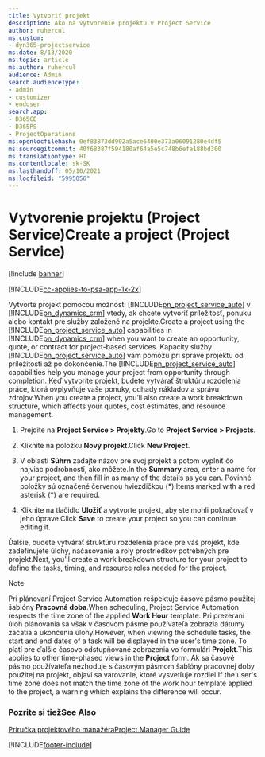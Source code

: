 ```yaml
---
title: Vytvoriť projekt
description: Ako na vytvorenie projektu v Project Service
author: ruhercul
ms.custom:
- dyn365-projectservice
ms.date: 8/13/2020
ms.topic: article
ms.author: ruhercul
audience: Admin
search.audienceType:
- admin
- customizer
- enduser
search.app:
- D365CE
- D365PS
- ProjectOperations
ms.openlocfilehash: 0ef83873dd902a5ace6400e373a06091280e4df5
ms.sourcegitcommit: 40f68387f594180af64a5e5c748b6efa188bd300
ms.translationtype: HT
ms.contentlocale: sk-SK
ms.lasthandoff: 05/10/2021
ms.locfileid: "5995056"
---
```

# <a name="create-a-project-project-service"></a><span data-ttu-id="315b1-103">Vytvorenie projektu (Project Service)</span><span class="sxs-lookup"><span data-stu-id="315b1-103">Create a project (Project Service)</span></span>

[!include [banner](../includes/psa-now-project-operations.md)]

[!INCLUDE[cc-applies-to-psa-app-1x-2x](../includes/cc-applies-to-psa-app-1x-2x.md)]

<span data-ttu-id="315b1-104">Vytvorte projekt pomocou možnosti [!INCLUDE[pn_project_service_auto](../includes/pn-project-service-auto.md)] v [!INCLUDE[pn_dynamics_crm](../includes/pn-dynamics-crm.md)] vtedy, ak chcete vytvoriť príležitosť, ponuku alebo kontakt pre služby založené na projekte.</span><span class="sxs-lookup"><span data-stu-id="315b1-104">Create a project using the [!INCLUDE[pn_project_service_auto](../includes/pn-project-service-auto.md)] capabilities in [!INCLUDE[pn_dynamics_crm](../includes/pn-dynamics-crm.md)] when you want to create an opportunity, quote, or contract for project-based services.</span></span> <span data-ttu-id="315b1-105">Kapacity služby [!INCLUDE[pn_project_service_auto](../includes/pn-project-service-auto.md)] vám pomôžu pri správe projektu od príležitosti až po dokončenie.</span><span class="sxs-lookup"><span data-stu-id="315b1-105">The [!INCLUDE[pn_project_service_auto](../includes/pn-project-service-auto.md)] capabilities help you manage your project from opportunity through completion.</span></span> <span data-ttu-id="315b1-106">Keď vytvoríte projekt, budete vytvárať štruktúru rozdelenia práce, ktorá ovplyvňuje vaše ponuky, odhady nákladov a správu zdrojov.</span><span class="sxs-lookup"><span data-stu-id="315b1-106">When you create a project, you’ll also create a work breakdown structure, which affects your quotes, cost estimates, and resource management.</span></span>  
  
1.  <span data-ttu-id="315b1-107">Prejdite na **Project Service > Projekty**.</span><span class="sxs-lookup"><span data-stu-id="315b1-107">Go to **Project Service > Projects**.</span></span>  
  
2.  <span data-ttu-id="315b1-108">Kliknite na položku **Nový projekt**.</span><span class="sxs-lookup"><span data-stu-id="315b1-108">Click **New Project**.</span></span>  
  
3.  <span data-ttu-id="315b1-109">V oblasti **Súhrn** zadajte názov pre svoj projekt a potom vyplniť čo najviac podrobností, ako môžete.</span><span class="sxs-lookup"><span data-stu-id="315b1-109">In the **Summary** area, enter a name for your project, and then fill in as many of the details as you can.</span></span> <span data-ttu-id="315b1-110">Povinné položky sú označené červenou hviezdičkou (\*).</span><span class="sxs-lookup"><span data-stu-id="315b1-110">Items marked with a red asterisk (\*) are required.</span></span>  
  
4.  <span data-ttu-id="315b1-111">Kliknite na tlačidlo **Uložiť** a vytvorte projekt, aby ste mohli pokračovať v jeho úprave.</span><span class="sxs-lookup"><span data-stu-id="315b1-111">Click **Save** to create your project so you can continue editing it.</span></span>  
  
<span data-ttu-id="315b1-112">Ďalšie, budete vytvárať štruktúru rozdelenia práce pre váš projekt, kde zadefinujete úlohy, načasovanie a roly prostriedkov potrebných pre projekt.</span><span class="sxs-lookup"><span data-stu-id="315b1-112">Next, you’ll create a work breakdown structure for your project to define the tasks, timing, and resource roles needed for the project.</span></span>  

> [!NOTE]
> <span data-ttu-id="315b1-113">Pri plánovaní Project Service Automation rešpektuje časové pásmo použitej šablóny **Pracovná doba**.</span><span class="sxs-lookup"><span data-stu-id="315b1-113">When scheduling, Project Service Automation respects the time zone of the applied **Work Hour** template.</span></span> <span data-ttu-id="315b1-114">Pri prezeraní úloh plánovania sa však v časovom pásme používateľa zobrazia dátumy začatia a ukončenia úlohy.</span><span class="sxs-lookup"><span data-stu-id="315b1-114">However, when viewing the schedule tasks, the start and end dates of a task will be displayed in the user's time zone.</span></span> <span data-ttu-id="315b1-115">To platí pre ďalšie časovo odstupňované zobrazenia vo formulári **Projekt**.</span><span class="sxs-lookup"><span data-stu-id="315b1-115">This applies to other time-phased views in the **Project** form.</span></span> <span data-ttu-id="315b1-116">Ak sa časové pásmo používateľa nezhoduje s časovým pásmom šablóny pracovnej doby použitej na projekt, objaví sa varovanie, ktoré vysvetľuje rozdiel.</span><span class="sxs-lookup"><span data-stu-id="315b1-116">If the user's time zone does not match the time zone of the work hour template applied to the project, a warning which explains the difference will occur.</span></span> 
  
### <a name="see-also"></a><span data-ttu-id="315b1-117">Pozrite si tiež</span><span class="sxs-lookup"><span data-stu-id="315b1-117">See Also</span></span>  
 [<span data-ttu-id="315b1-118">Príručka projektového manažéra</span><span class="sxs-lookup"><span data-stu-id="315b1-118">Project Manager Guide</span></span>](../psa/project-manager-guide.md)


[!INCLUDE[footer-include](../includes/footer-banner.md)]